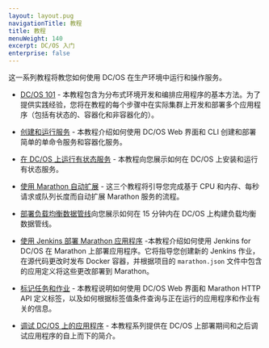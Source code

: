 ```yaml
---
layout: layout.pug
navigationTitle: 教程
title: 教程
menuWeight: 140
excerpt: DC/OS 入门 
enterprise: false
---
```


这一系列教程将教您如何使用 DC/OS 在生产环境中运行和操作服务。

- [DC/OS 101](/mesosphere/dcos/cn/1.11/tutorials/dcos-101/) - 本教程包含为分布式环境开发和编排应用程序的基本方法。为了提供实践经验，您将在教程的每个步骤中在实际集群上开发和部署多个应用程序（包括有状态的、容器化和非容器化的）。
- [创建和运行服务](/mesosphere/dcos/cn/1.11/tutorials/create-service/) - 本教程介绍如何使用 DC/OS Web 界面和 CLI 创建和部署简单的单命令服务和容器化服务。

- [在 DC/OS 上运行有状态服务](/mesosphere/dcos/cn/1.11/tutorials/stateful-services/) - 本教程向您展示如何在 DC/OS 上安装和运行有状态服务。
- [使用 Marathon 自动扩展](/mesosphere/dcos/cn/1.11/tutorials/autoscaling/) - 这三个教程将引导您完成基于 CPU 和内存、每秒请求或队列长度而自动扩展 Marathon 服务的流程。
- [部署负载均衡数据管线](/mesosphere/dcos/cn/1.11/tutorials/iot_pipeline/)向您展示如何在 15 分钟内在 DC/OS 上构建负载均衡数据管线。
- [使用 Jenkins 部署 Marathon 应用程序](/mesosphere/dcos/cn/1.11/tutorials/deploy-on-marathon/) -本教程介绍如何使用 Jenkins for DC/OS 在 Marathon 上部署应用程序。它将指导您创建新的 Jenkins 作业，在源代码更改时发布 Docker 容器，并根据项目的 `marathon.json` 文件中包含的应用定义将这些更改部署到 Marathon。
- [标记任务和作业](/mesosphere/dcos/cn/1.11/tutorials/task-labels/) - 本教程说明如何使用 DC/OS Web 界面和 Marathon HTTP API 定义标签，以及如何根据标签值条件查询与正在运行的应用程序和作业有关的信息。
- [调试 DC/OS 上的应用程序](/mesosphere/dcos/cn/1.11/tutorials/dcos-debug/) - 本教程系列提供在 DC/OS 上部署期间和之后调试应用程序的自上而下的简介。
